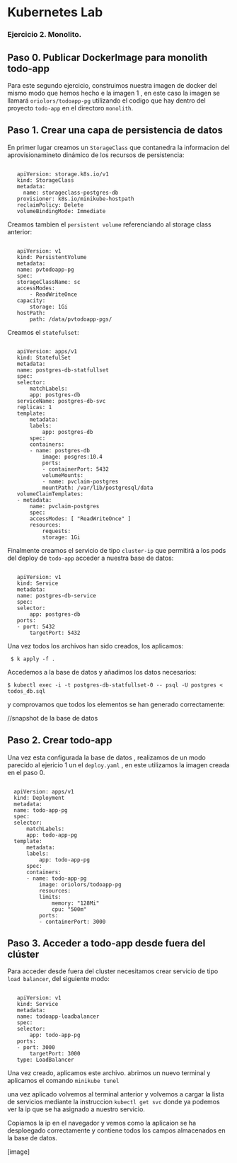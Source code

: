# Kubernetes Lab 

### Ejercicio 2. Monolito.

## Paso 0. Publicar DockerImage para monolith todo-app

Para este segundo ejercicio, construimos nuestra imagen de docker del mismo modo que hemos hecho e la imagen 1 , en este caso la imagen se llamará `oriolors/todoapp-pg` utilizando el codigo que hay dentro del proyecto `todo-app` en el directoro `monolith`.

 ## Paso 1. Crear una capa de persistencia de datos

 En primer lugar creamos un `StorageClass` que contanedra la informacion del aprovisionamineto dinámico de los recursos de persistencia: 

 ```

    apiVersion: storage.k8s.io/v1
    kind: StorageClass
    metadata:
      name: storageclass-postgres-db
    provisioner: k8s.io/minikube-hostpath
    reclaimPolicy: Delete
    volumeBindingMode: Immediate

 ```

Creamos tambien el `persistent volume` referenciando al storage class anterior: 
 
 ```

    apiVersion: v1
    kind: PersistentVolume
    metadata:
    name: pvtodoapp-pg
    spec:
    storageClassName: sc
    accessModes:
        - ReadWriteOnce
    capacity:
        storage: 1Gi
    hostPath:
        path: /data/pvtodoapp-pgs/

 ```
Creamos el `statefulset`:

 ```

    apiVersion: apps/v1
    kind: StatefulSet
    metadata:
    name: postgres-db-statfullset
    spec:
    selector:
        matchLabels:
        app: postgres-db
    serviceName: postgres-db-svc
    replicas: 1
    template:
        metadata:
        labels:
            app: postgres-db
        spec:
        containers:
        - name: postgres-db
            image: posgres:10.4
            ports:
            - containerPort: 5432
            volumeMounts:
            - name: pvclaim-postgres
            mountPath: /var/lib/postgresql/data
    volumeClaimTemplates:
    - metadata:
        name: pvclaim-postgres
        spec:
        accessModes: [ "ReadWriteOnce" ]
        resources:
            requests:
            storage: 1Gi

 ```

Finalmente creamos el servicio de tipo `cluster-ip` que permitirá a los pods del deploy de `todo-app` acceder a nuestra base de datos:

 ```
 
    apiVersion: v1
    kind: Service
    metadata:
    name: postgres-db-service
    spec:
    selector:
        app: postgres-db
    ports:
    - port: 5432
        targetPort: 5432

 ```

 Una vez todos los archivos han sido creados, los aplicamos:
 
 ```
  $ k apply -f . 
 ```

 Accedemos a la base de datos y añadimos los datos necesarios:

 ``` $ kubectl exec -i -t postgres-db-statfullset-0 -- psql -U postgres < todos_db.sql ```
  
 y comprovamos que todos los elementos se han generado correctamente:


//snapshot de la base de datos
 
  ## Paso 2. Crear todo-app

  Una vez esta configurada la base de datos , realizamos de un modo parecido al ejericio 1 un el `deploy.yaml` , en este utilizamos la imagen creada en el paso 0. 

  ```

    apiVersion: apps/v1
    kind: Deployment
    metadata:
    name: todo-app-pg
    spec:
    selector:
        matchLabels:
        app: todo-app-pg
    template:
        metadata:
        labels:
            app: todo-app-pg
        spec:
        containers:
        - name: todo-app-pg
            image: oriolors/todoapp-pg
            resources:
            limits:
                memory: "128Mi"
                cpu: "500m"
            ports:
            - containerPort: 3000

  ```


  ## Paso 3. Acceder a todo-app desde fuera del clúster
 Para acceder desde fuera del cluster necesitamos crear servicio de tipo `load balancer`, del siguiente modo: 

 ```

    apiVersion: v1
    kind: Service
    metadata:
    name: todoapp-loadbalancer
    spec:
    selector:
        app: todo-app-pg
    ports:
    - port: 3000
        targetPort: 3000
    type: LoadBalancer

 ```

 Una vez creado, aplicamos este archivo. abrimos un nuevo terminal y aplicamos el comando `minikube tunel`

 una vez aplicado volvemos al terminal anterior y volvemos a cargar la lista de servicios mediante la instruccion `kubectl get svc` donde ya podemos ver la ip que se ha asignado a nuestro servicio.

 Copiamos la ip en el navegador y vemos como la aplicaion se ha desploegado correctamente y contiene todos los campos almacenados en la base de datos.

 [image]